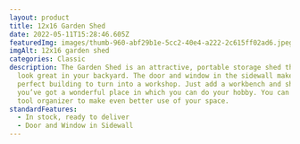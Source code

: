 ```yaml
---
layout: product
title: 12x16 Garden Shed
date: 2022-05-11T15:28:46.605Z
featuredImg: images/thumb-960-abf29b1e-5cc2-40e4-a222-2c615ff02ad6.jpeg
imgAlt: 12x16 garden shed
categories: Classic
description: The Garden Shed is an attractive, portable storage shed that will
  look great in your backyard. The door and window in the sidewall makes it a
  perfect building to turn into a workshop. Just add a workbench and shelves and
  you’ve got a wonderful place in which you can do your hobby. You can add a
  tool organizer to make even better use of your space.
standardFeatures:
  - In stock, ready to deliver
  - Door and Window in Sidewall
---
```

